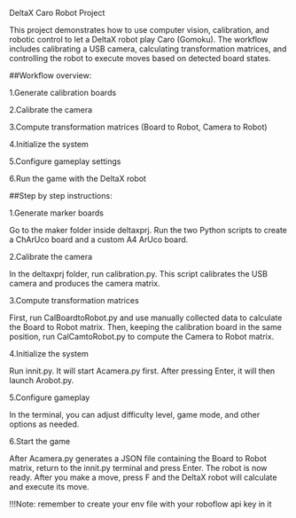 DeltaX Caro Robot Project

This project demonstrates how to use computer vision, calibration, and robotic control to let a DeltaX robot play Caro (Gomoku). The workflow includes calibrating a USB camera, calculating transformation matrices, and controlling the robot to execute moves based on detected board states.

##Workflow overview:

1.Generate calibration boards

2.Calibrate the camera

3.Compute transformation matrices (Board to Robot, Camera to Robot)

4.Initialize the system

5.Configure gameplay settings

6.Run the game with the DeltaX robot

##Step by step instructions:

1.Generate marker boards

  Go to the maker folder inside deltaxprj. Run the two Python scripts to create a ChArUco board and a custom A4 ArUco board.
	
2.Calibrate the camera

  In the deltaxprj folder, run calibration.py. This script calibrates the USB camera and produces the camera matrix.
	
3.Compute transformation matrices

  First, run CalBoardtoRobot.py and use manually collected data to calculate the Board to Robot matrix. Then, keeping the calibration board in the same position, run CalCamtoRobot.py to    compute the Camera to Robot matrix.
	
4.Initialize the system

  Run innit.py. It will start Acamera.py first. After pressing Enter, it will then launch Arobot.py.
	
5.Configure gameplay

  In the terminal, you can adjust difficulty level, game mode, and other options as needed.
	
6.Start the game

  After Acamera.py generates a JSON file containing the Board to Robot matrix, return to the innit.py terminal and press Enter. The robot is now ready. After you make a move, press F and   the DeltaX robot will calculate and execute its move.

  !!!Note: remember to create your env file with your roboflow api key in it
